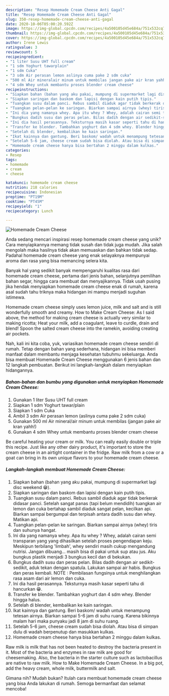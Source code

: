```yaml
---
description: "Resep Homemade Cream Cheese Anti Gagal"
title: "Resep Homemade Cream Cheese Anti Gagal"
slug: 350-resep-homemade-cream-cheese-anti-gagal
date: 2020-10-06T05:00:20.592Z
image: https://img-global.cpcdn.com/recipes/4a500105d45e684a/751x532cq70/homemade-cream-cheese-foto-resep-utama.jpg
thumbnail: https://img-global.cpcdn.com/recipes/4a500105d45e684a/751x532cq70/homemade-cream-cheese-foto-resep-utama.jpg
cover: https://img-global.cpcdn.com/recipes/4a500105d45e684a/751x532cq70/homemade-cream-cheese-foto-resep-utama.jpg
author: Irene Lewis
ratingvalue: 3
reviewcount: 5
recipeingredient:
- "1 liter Susu UHT full cream"
- "1 sdm Yoghurt tawarplain"
- "1 sdm Cuka"
- "3 sdm Air perasan lemon aslinya cuma pake 2 sdm cuka"
- "500 ml Air mineralair minum untuk membilas jangan pake air kran yahh"
- "4 sdm Whey untuk membantu proses blender cream cheese"
recipeinstructions:
- "Siapkan bahan (bahan yang aku pakai, mumpung di supermarket lagi disc weekend 😁)."
- "Siapkan saringan dan baskom dan lapisi dengan kain putih tipis."
- "Tuangkan susu dalam panci. Rebus sambil diaduk agar tidak berkerak didasar panci. Setelah sangat panas (tapi belum mendidih) tuangkan air lemon dan cuka bertahap sambil diaduk sangat pelan, kecilkan api. Biarkan sampai bergumpal dan terpisah antara dadih susu dan whey. Matikan api."
- "Tuangkan pelan-pelan ke saringan. Biarkan sampai airnya (whey) tiris dan suhunya hangat."
- "Ini dia yang namanya whey. Apa itu whey ? Whey, adalah cairan semi transparan yang yang dihasilkan setelah proses pengendapan keju. Meskipun terbilang &#39;limbah&#39;, whey sendiri masih cukup mengandung nutrisi. Jangan dibuang... masih bisa di pakai untuk sup atau jus. Aku bungkus plastik menjadi 3 bungkus kecil dan di bekukan."
- "Bungkus dadih susu dan peras pelan. Bilas dadih dengan air sedikit-sedikit, aduk tekan dengan spatula. Lakukan sampai air habis. Bungkus dan peras kembali. NOTE : Pembilasan fungsinya untuk menghilangkan rasa asam dari air lemon dan cuka."
- "Ini dia hasil perasannya. Teksturnya masih kasar seperti tahu di hancurkan 😁."
- "Transfer ke blender. Tambahkan yoghurt dan 4 sdm whey. Blender hingga halus."
- "Setelah di blender, kembalikan ke kain saringan."
- "Ikat kainnya dan gantung. Beri baskom/ wadah untuk menampung tetesan airnya. Biarkan sampai 5-6 jam di suhu ruang. Karena bikinnya malam hari maka punyaku jadi 8 jam di suhu ruang."
- "Setelah 5-6 jam, cheese cream sudah bisa diolah. Atau bisa di simpan dulu di wadah berpenutup dan masukkan kulkas."
- "Homemade cream cheese hanya bisa bertahan 2 minggu dalam kulkas."
categories:
- Resep
tags:
- homemade
- cream
- cheese

katakunci: homemade cream cheese 
nutrition: 218 calories
recipecuisine: Indonesian
preptime: "PT19M"
cooktime: "PT45M"
recipeyield: "1"
recipecategory: Lunch

---
```



![Homemade Cream Cheese](https://img-global.cpcdn.com/recipes/4a500105d45e684a/751x532cq70/homemade-cream-cheese-foto-resep-utama.jpg)

Anda sedang mencari inspirasi resep homemade cream cheese yang unik? Cara menyiapkannya memang tidak susah dan tidak juga mudah. Jika salah mengolah maka hasilnya tidak akan memuaskan dan bahkan tidak sedap. Padahal homemade cream cheese yang enak selayaknya mempunyai aroma dan rasa yang bisa memancing selera kita.

Banyak hal yang sedikit banyak mempengaruhi kualitas rasa dari homemade cream cheese, pertama dari jenis bahan, selanjutnya pemilihan bahan segar, hingga cara membuat dan menyajikannya. Tidak usah pusing jika hendak menyiapkan homemade cream cheese enak di rumah, karena asal sudah tahu triknya maka hidangan ini mampu menjadi suguhan istimewa.

Homemade cream cheese simply uses lemon juice, milk and salt and is still wonderfully smooth and creamy. How to Make Cream Cheese: As I said above, the method for making cream cheese is actually very similar to making ricotta; Heat your milk, add a coagulant, leave to curdle, drain and blend! Spoon the salted cream cheese into the ramekin, avoiding creating air pockets.


Nah, kali ini kita coba, yuk, variasikan homemade cream cheese sendiri di rumah. Tetap dengan bahan yang sederhana, hidangan ini bisa memberi manfaat dalam membantu menjaga kesehatan tubuhmu sekeluarga. Anda bisa membuat Homemade Cream Cheese menggunakan 6 jenis bahan dan 12 langkah pembuatan. Berikut ini langkah-langkah dalam menyiapkan hidangannya.

<!--inarticleads1-->

##### Bahan-bahan dan bumbu yang digunakan untuk menyiapkan Homemade Cream Cheese:

1. Gunakan 1 liter Susu UHT full cream
1. Siapkan 1 sdm Yoghurt tawar/plain
1. Siapkan 1 sdm Cuka
1. Ambil 3 sdm Air perasan lemon (aslinya cuma pake 2 sdm cuka)
1. Gunakan 500 ml Air mineral/air minum untuk membilas (jangan pake air kran yahh!)
1. Gunakan 4 sdm Whey untuk membantu proses blender cream cheese


Be careful heating your cream or milk. You can really easily double or triple this recipe. Just like any other dairy product, it&#39;s important to store the cream cheese in an airtight container in the fridge. Raw milk from a cow or a goat can bring in its own unique flavors to your homemade cream cheese. 

<!--inarticleads2-->

##### Langkah-langkah membuat Homemade Cream Cheese:

1. Siapkan bahan (bahan yang aku pakai, mumpung di supermarket lagi disc weekend 😁).
1. Siapkan saringan dan baskom dan lapisi dengan kain putih tipis.
1. Tuangkan susu dalam panci. Rebus sambil diaduk agar tidak berkerak didasar panci. Setelah sangat panas (tapi belum mendidih) tuangkan air lemon dan cuka bertahap sambil diaduk sangat pelan, kecilkan api. Biarkan sampai bergumpal dan terpisah antara dadih susu dan whey. Matikan api.
1. Tuangkan pelan-pelan ke saringan. Biarkan sampai airnya (whey) tiris dan suhunya hangat.
1. Ini dia yang namanya whey. Apa itu whey ? Whey, adalah cairan semi transparan yang yang dihasilkan setelah proses pengendapan keju. Meskipun terbilang &#39;limbah&#39;, whey sendiri masih cukup mengandung nutrisi. Jangan dibuang... masih bisa di pakai untuk sup atau jus. Aku bungkus plastik menjadi 3 bungkus kecil dan di bekukan.
1. Bungkus dadih susu dan peras pelan. Bilas dadih dengan air sedikit-sedikit, aduk tekan dengan spatula. Lakukan sampai air habis. Bungkus dan peras kembali. NOTE : Pembilasan fungsinya untuk menghilangkan rasa asam dari air lemon dan cuka.
1. Ini dia hasil perasannya. Teksturnya masih kasar seperti tahu di hancurkan 😁.
1. Transfer ke blender. Tambahkan yoghurt dan 4 sdm whey. Blender hingga halus.
1. Setelah di blender, kembalikan ke kain saringan.
1. Ikat kainnya dan gantung. Beri baskom/ wadah untuk menampung tetesan airnya. Biarkan sampai 5-6 jam di suhu ruang. Karena bikinnya malam hari maka punyaku jadi 8 jam di suhu ruang.
1. Setelah 5-6 jam, cheese cream sudah bisa diolah. Atau bisa di simpan dulu di wadah berpenutup dan masukkan kulkas.
1. Homemade cream cheese hanya bisa bertahan 2 minggu dalam kulkas.


Raw milk is milk that has not been heated to destroy the bacteria present in it. Most of the bacteria and enzymes in raw milk are good for cheesemaking. Also, the bacteria in the starter culture such as lactobacillus are native to raw milk. How to Make Homemade Cream Cheese. In a big pot, add the heavy cream, whole milk, buttermilk and salt. 

Gimana nih? Mudah bukan? Itulah cara membuat homemade cream cheese yang bisa Anda lakukan di rumah. Semoga bermanfaat dan selamat mencoba!
